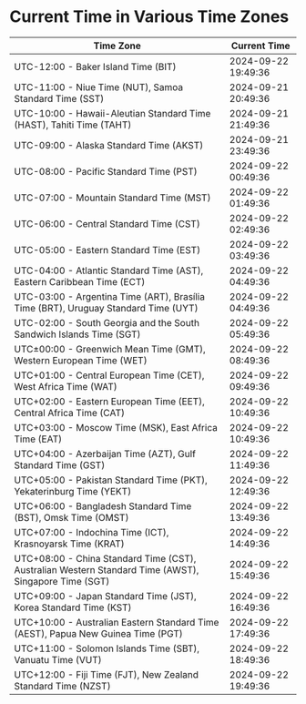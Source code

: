 # Current Time in Various Time Zones

| Time Zone | Current Time |
|-----------|--------------|
| UTC-12:00 - Baker Island Time (BIT) | 2024-09-22 19:49:36 |
| UTC-11:00 - Niue Time (NUT), Samoa Standard Time (SST) | 2024-09-21 20:49:36 |
| UTC-10:00 - Hawaii-Aleutian Standard Time (HAST), Tahiti Time (TAHT) | 2024-09-21 21:49:36 |
| UTC-09:00 - Alaska Standard Time (AKST) | 2024-09-21 23:49:36 |
| UTC-08:00 - Pacific Standard Time (PST) | 2024-09-22 00:49:36 |
| UTC-07:00 - Mountain Standard Time (MST) | 2024-09-22 01:49:36 |
| UTC-06:00 - Central Standard Time (CST) | 2024-09-22 02:49:36 |
| UTC-05:00 - Eastern Standard Time (EST) | 2024-09-22 03:49:36 |
| UTC-04:00 - Atlantic Standard Time (AST), Eastern Caribbean Time (ECT) | 2024-09-22 04:49:36 |
| UTC-03:00 - Argentina Time (ART), Brasília Time (BRT), Uruguay Standard Time (UYT) | 2024-09-22 04:49:36 |
| UTC-02:00 - South Georgia and the South Sandwich Islands Time (SGT) | 2024-09-22 05:49:36 |
| UTC±00:00 - Greenwich Mean Time (GMT), Western European Time (WET) | 2024-09-22 08:49:36 |
| UTC+01:00 - Central European Time (CET), West Africa Time (WAT) | 2024-09-22 09:49:36 |
| UTC+02:00 - Eastern European Time (EET), Central Africa Time (CAT) | 2024-09-22 10:49:36 |
| UTC+03:00 - Moscow Time (MSK), East Africa Time (EAT) | 2024-09-22 10:49:36 |
| UTC+04:00 - Azerbaijan Time (AZT), Gulf Standard Time (GST) | 2024-09-22 11:49:36 |
| UTC+05:00 - Pakistan Standard Time (PKT), Yekaterinburg Time (YEKT) | 2024-09-22 12:49:36 |
| UTC+06:00 - Bangladesh Standard Time (BST), Omsk Time (OMST) | 2024-09-22 13:49:36 |
| UTC+07:00 - Indochina Time (ICT), Krasnoyarsk Time (KRAT) | 2024-09-22 14:49:36 |
| UTC+08:00 - China Standard Time (CST), Australian Western Standard Time (AWST), Singapore Time (SGT) | 2024-09-22 15:49:36 |
| UTC+09:00 - Japan Standard Time (JST), Korea Standard Time (KST) | 2024-09-22 16:49:36 |
| UTC+10:00 - Australian Eastern Standard Time (AEST), Papua New Guinea Time (PGT) | 2024-09-22 17:49:36 |
| UTC+11:00 - Solomon Islands Time (SBT), Vanuatu Time (VUT) | 2024-09-22 18:49:36 |
| UTC+12:00 - Fiji Time (FJT), New Zealand Standard Time (NZST) | 2024-09-22 19:49:36 |
